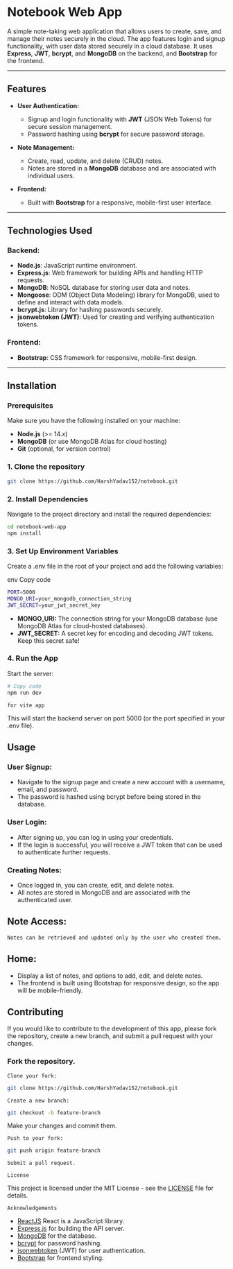 # Notebook Web App

A simple note-taking web application that allows users to create, save, and manage their notes securely in the cloud. The app features login and signup functionality, with user data stored securely in a cloud database. It uses **Express**, **JWT**, **bcrypt**, and **MongoDB** on the backend, and **Bootstrap** for the frontend.

---

## Features

- **User Authentication:**
  - Signup and login functionality with **JWT** (JSON Web Tokens) for secure session management.
  - Password hashing using **bcrypt** for secure password storage.
  
- **Note Management:**
  - Create, read, update, and delete (CRUD) notes.
  - Notes are stored in a **MongoDB** database and are associated with individual users.

- **Frontend:**
  - Built with **Bootstrap** for a responsive, mobile-first user interface.

---

## Technologies Used

### Backend:
- **Node.js**: JavaScript runtime environment.
- **Express.js**: Web framework for building APIs and handling HTTP requests.
- **MongoDB**: NoSQL database for storing user data and notes.
- **Mongoose**: ODM (Object Data Modeling) library for MongoDB, used to define and interact with data models.
- **bcrypt.js**: Library for hashing passwords securely.
- **jsonwebtoken (JWT)**: Used for creating and verifying authentication tokens.

### Frontend:
- **Bootstrap**: CSS framework for responsive, mobile-first design.

---

## Installation

### Prerequisites

Make sure you have the following installed on your machine:

- **Node.js** (>= 14.x)
- **MongoDB** (or use MongoDB Atlas for cloud hosting)
- **Git** (optional, for version control)

### 1. Clone the repository

```bash
git clone https://github.com/HarshYadav152/notebook.git
```
### 2. Install Dependencies

Navigate to the project directory and install the required dependencies:

<!-- Copy code -->
```bash
cd notebook-web-app
npm install
```
### 3. Set Up Environment Variables
Create a .env file in the root of your project and add the following variables:

env
Copy code
```bash
PORT=5000
MONGO_URI=your_mongodb_connection_string
JWT_SECRET=your_jwt_secret_key
```
- __MONGO_URI:__ The connection string for your MongoDB database (use MongoDB Atlas for cloud-hosted databases).
- __JWT_SECRET:__ A secret key for encoding and decoding JWT tokens. Keep this secret safe!
### 4. Run the App
Start the server:

```bash
# Copy code
npm run dev 
```
`for vite app`

This will start the backend server on port 5000 (or the port specified in your .env file).

## Usage
### User Signup:

- Navigate to the signup page and create a new account with a username, email, and password.
- The password is hashed using bcrypt before being stored in the database.
### User Login:

- After signing up, you can log in using your credentials.
- If the login is successful, you will receive a JWT token that can be used to authenticate further requests.
### Creating Notes:

- Once logged in, you can create, edit, and delete notes.
- All notes are stored in MongoDB and are associated with the authenticated user.
## Note Access:

`Notes can be retrieved and updated only by the user who created them.`

## Home: 
- Display a list of notes, and options to add, edit, and delete notes.
- The frontend is built using Bootstrap for responsive design, so the app will be mobile-friendly.

## Contributing
If you would like to contribute to the development of this app, please fork the repository, create a new branch, and submit a pull request with your changes.

### Fork the repository.
`Clone your fork:`
``` bash
git clone https://github.com/HarshYadav152/notebook.git
```
`Create a new branch:`
```bash
git checkout -b feature-branch
```
Make your changes and commit them.

`Push to your fork:`
```bash
git push origin feature-branch
```
`Submit a pull request.`

`License`

This project is licensed under the MIT License - see the [LICENSE](https://github.com/HarshYadav152/notebook/blob/main/LICENSE) file for details.

`Acknowledgements`

- [ReactJS](https://react.dev/) 
React is a JavaScript library.
- [Express.js](https://expressjs.com/en/starter/installing.html) for building the API server.
- [MongoDB](https://www.mongodb.com/) for the database.
- [bcrypt](https://www.npmjs.com/package/bcryptjs) for password hashing.
- [jsonwebtoken](https://www.npmjs.com/package/jsonwebtoken) (JWT) for user authentication.
- [Bootstrap](https://getbootstrap.com/docs/5.3/getting-started/introduction/) for frontend styling.
